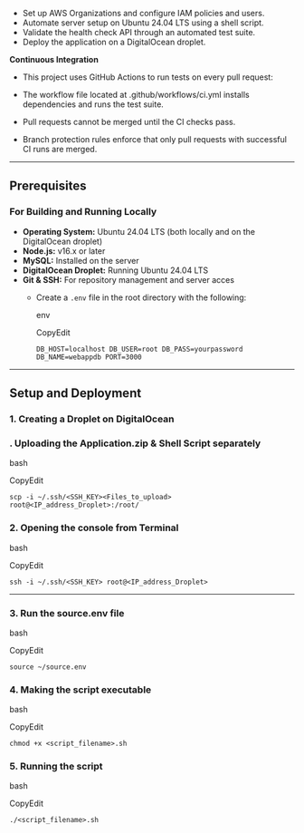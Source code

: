 - Set up AWS Organizations and configure IAM policies and users.
- Automate server setup on Ubuntu 24.04 LTS using a shell script.
- Validate the health check API through an automated test suite.
- Deploy the application on a DigitalOcean droplet.

**Continuous Integration**

- This project uses GitHub Actions to run tests on every pull request:

- The workflow file located at .github/workflows/ci.yml installs dependencies and runs the test suite.
- Pull requests cannot be merged until the CI checks pass.
- Branch protection rules enforce that only pull requests with successful CI runs are merged.

* * * * *

**Prerequisites**
-----------------

### **For Building and Running Locally**

- **Operating System:** Ubuntu 24.04 LTS (both locally and on the DigitalOcean droplet)
- **Node.js:** v16.x or later
- **MySQL:** Installed on the server
- **DigitalOcean Droplet:** Running Ubuntu 24.04 LTS
- **Git & SSH:** For repository management and server acces
    -   Create a `.env` file in the root directory with the following:

        env

        CopyEdit

        `DB_HOST=localhost
        DB_USER=root
        DB_PASS=yourpassword
        DB_NAME=webappdb
        PORT=3000`

* * * * *

**Setup and Deployment**
------------------------

### **1\. Creating a Droplet on DigitalOcean**

### **\. Uploading the Application.zip & Shell Script separately**

bash

CopyEdit

`scp -i ~/.ssh/<SSH_KEY><Files_to_upload> root@<IP_address_Droplet>:/root/`

### **2\. Opening the console from Terminal**

bash

CopyEdit

`ssh -i ~/.ssh/<SSH_KEY> root@<IP_address_Droplet>`

* * * * *

### **3\. Run the source.env file**

bash

CopyEdit

`source ~/source.env`

### **4\. Making the script executable**

bash

CopyEdit

`chmod +x <script_filename>.sh`

### **5\. Running the script**

bash

CopyEdit

`./<script_filename>.sh`
